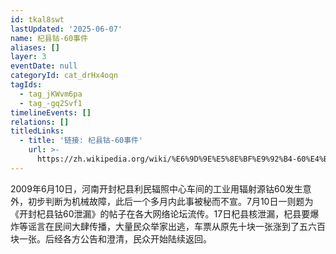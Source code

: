 ```yaml
---
id: tkal8swt
lastUpdated: '2025-06-07'
name: 杞县钴-60事件
aliases: []
layer: 3
eventDate: null
categoryId: cat_drHx4oqn
tagIds:
  - tag_jKWvm6pa
  - tag_-gq2Svf1
timelineEvents: []
relations: []
titledLinks:
  - title: '链接: 杞县钴-60事件'
    url: >-
      https://zh.wikipedia.org/wiki/%E6%9D%9E%E5%8E%BF%E9%92%B4-60%E4%BA%8B%E4%BB%B6
---
```

2009年6月10日，河南开封杞县利民辐照中心车间的工业用辐射源钴60发生意外，初步判断为机械故障，此后一个多月内此事被秘而不宣。7月10日一则题为《开封杞县钴60泄漏》的帖子在各大网络论坛流传。17日杞县核泄漏，杞县要爆炸等谣言在民间大肆传播，大量民众举家出逃，车票从原先十块一张涨到了五六百块一张。后经各方公告和澄清，民众开始陆续返回。
